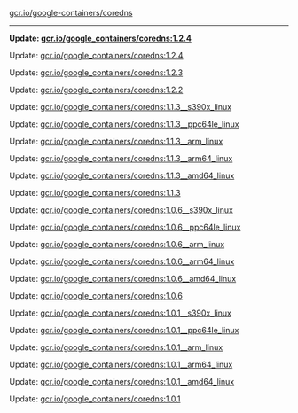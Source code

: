 [gcr.io/google-containers/coredns](https://hub.docker.com/r/cruse/coredns/tags/) 

----
**Update: [gcr.io/google_containers/coredns:1.2.4](https://hub.docker.com/r/cruse/coredns/tags/)**

Update: [gcr.io/google_containers/coredns:1.2.4](https://hub.docker.com/r/cruse/coredns/tags/)

Update: [gcr.io/google_containers/coredns:1.2.3](https://hub.docker.com/r/cruse/coredns/tags/)

Update: [gcr.io/google_containers/coredns:1.2.2](https://hub.docker.com/r/cruse/coredns/tags/)

Update: [gcr.io/google_containers/coredns:1.1.3__s390x_linux](https://hub.docker.com/r/cruse/coredns/tags/)

Update: [gcr.io/google_containers/coredns:1.1.3__ppc64le_linux](https://hub.docker.com/r/cruse/coredns/tags/)

Update: [gcr.io/google_containers/coredns:1.1.3__arm_linux](https://hub.docker.com/r/cruse/coredns/tags/)

Update: [gcr.io/google_containers/coredns:1.1.3__arm64_linux](https://hub.docker.com/r/cruse/coredns/tags/)

Update: [gcr.io/google_containers/coredns:1.1.3__amd64_linux](https://hub.docker.com/r/cruse/coredns/tags/)

Update: [gcr.io/google_containers/coredns:1.1.3](https://hub.docker.com/r/cruse/coredns/tags/)

Update: [gcr.io/google_containers/coredns:1.0.6__s390x_linux](https://hub.docker.com/r/cruse/coredns/tags/)

Update: [gcr.io/google_containers/coredns:1.0.6__ppc64le_linux](https://hub.docker.com/r/cruse/coredns/tags/)

Update: [gcr.io/google_containers/coredns:1.0.6__arm_linux](https://hub.docker.com/r/cruse/coredns/tags/)

Update: [gcr.io/google_containers/coredns:1.0.6__arm64_linux](https://hub.docker.com/r/cruse/coredns/tags/)

Update: [gcr.io/google_containers/coredns:1.0.6__amd64_linux](https://hub.docker.com/r/cruse/coredns/tags/)

Update: [gcr.io/google_containers/coredns:1.0.6](https://hub.docker.com/r/cruse/coredns/tags/)

Update: [gcr.io/google_containers/coredns:1.0.1__s390x_linux](https://hub.docker.com/r/cruse/coredns/tags/)

Update: [gcr.io/google_containers/coredns:1.0.1__ppc64le_linux](https://hub.docker.com/r/cruse/coredns/tags/)

Update: [gcr.io/google_containers/coredns:1.0.1__arm_linux](https://hub.docker.com/r/cruse/coredns/tags/)

Update: [gcr.io/google_containers/coredns:1.0.1__arm64_linux](https://hub.docker.com/r/cruse/coredns/tags/)

Update: [gcr.io/google_containers/coredns:1.0.1__amd64_linux](https://hub.docker.com/r/cruse/coredns/tags/)

Update: [gcr.io/google_containers/coredns:1.0.1](https://hub.docker.com/r/cruse/coredns/tags/)

